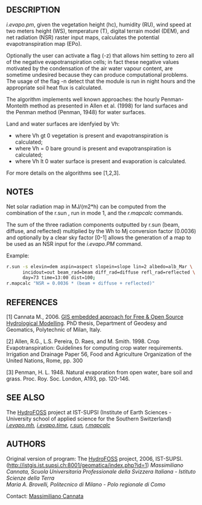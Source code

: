 ## DESCRIPTION

*i.evapo.pm*, given the vegetation height (hc), humidity (RU), wind
speed at two meters height (WS), temperature (T), digital terrain model
(DEM), and net radiation (NSR) raster input maps, calculates the
potential evapotranspiration map (EPo).

Optionally the user can activate a flag (-z) that allows him setting to
zero all of the negative evapotranspiration cells; in fact these
negative values motivated by the condensation of the air water vapour
content, are sometime undesired because they can produce computational
problems. The usage of the flag -n detect that the module is run in
night hours and the appropriate soil heat flux is calculated.

The algorithm implements well known approaches: the hourly
Penman-Monteith method as presented in Allen et al. (1998) for land
surfaces and the Penman method (Penman, 1948) for water surfaces.

Land and water surfaces are idenfyied by Vh:

- where Vh gt 0 vegetation is present and evapotranspiration is
  calculated;
- where Vh = 0 bare ground is present and evapotranspiration is
  calculated;
- where Vh lt 0 water surface is present and evaporation is calculated.

For more details on the algorithms see \[1,2,3\].

## NOTES

Net solar radiation map in MJ/(m2\*h) can be computed from the
combination of the r.sun , run in mode 1, and the *r.mapcalc* commands.

The sum of the three radiation components outputted by r.sun (beam,
diffuse, and reflected) multiplied by the Wh to Mj conversion factor
(0.0036) and optionally by a clear sky factor \[0-1\] allows the
generation of a map to be used as an NSR input for the *i.evapo.PM*
command.

Example:

```sh
r.sun -s elevin=dem aspin=aspect slopein=slope lin=2 albedo=alb_Mar \
      incidout=out beam_rad=beam diff_rad=diffuse refl_rad=reflected \
      day=73 time=13:00 dist=100;
r.mapcalc "NSR = 0.0036 * (beam + diffuse + reflected)"
```

## REFERENCES

\[1\] Cannata M., 2006. [GIS embedded approach for Free & Open Source
Hydrological
Modelling](http://istgis.ist.supsi.ch:8001/geomatica/index.php?id=1).
PhD thesis, Department of Geodesy and Geomatics, Polytechnic of Milan,
Italy.

\[2\] Allen, R.G., L.S. Pereira, D. Raes, and M. Smith. 1998. Crop
Evapotranspiration: Guidelines for computing crop water requirements.
Irrigation and Drainage Paper 56, Food and Agriculture Organization of
the United Nations, Rome, pp. 300

\[3\] Penman, H. L. 1948. Natural evaporation from open water, bare soil
and grass. Proc. Roy. Soc. London, A193, pp. 120-146.

## SEE ALSO

The [HydroFOSS](http://istgis.ist.supsi.ch:8001/geomatica/) project at
IST-SUPSI (Institute of Earth Sciences - University school of applied
science for the Southern Switzerland)  
*[i.evapo.mh](i.evapo.mh.md), [i.evapo.time](i.evapo.time.md),
[r.sun](r.sun.md), [r.mapcalc](r.mapcalc.md)*

## AUTHORS

Original version of program: The
[HydroFOSS](http://istgis.ist.supsi.ch:8001/geomatica/index.php?id=1)
project, 2006, IST-SUPSI.
(<http://istgis.ist.supsi.ch:8001/geomatica/index.php?id=1>) *Massimiliano
Cannata, Scuola Universitaria Professionale della Svizzera Italiana -
Istituto Scienze della Terra*  
*Maria A. Brovelli, Politecnico di Milano - Polo regionale di Como*

Contact: [Massimiliano Cannata](mailto:massimiliano.cannata@supsi.ch)
